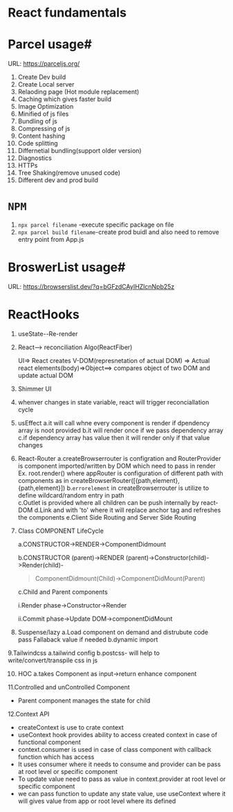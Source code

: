 # React fundamentals 

# Parcel usage#

URL: https://parceljs.org/

1. Create Dev build
2. Create Local server
3. Relaoding page (Hot module replacement)
4. Caching which gives faster build
5. Image Optimization
6. Minified of js files
7. Bundling of js
8. Compressing of js
9. Content hashing
10. Code splitting
11. Differnetial bundling(support older version)
12. Diagnostics
13. HTTPs
14. Tree Shaking(remove unused code)
15. Different dev and prod build


# `NPM`
1. `npx parcel filename` -execute specific package on file
2. `npx parcel build filename`-create prod buidl and also need to remove entry point from App.js

# BroswerList usage#
URL: https://browserslist.dev/?q=bGFzdCAyIHZlcnNpb25z

# ReactHooks
1. useState--Re-render

2. React--> reconciliation Algo(ReactFiber) 

   UI=> React creates V-DOM(represnetation of actual DOM) => Actual react 
   elements(body)=>Object==> compares object of two DOM and update actual DOM

3. Shimmer UI

4. whenver changes in state variable, react will trigger reconciallation cycle

5. usEffect
  a.it will call whne every component is render if dpendency array is noot provided
  b.it will render once if we pass dependency array
  c.if dependency array has value then it will render only if that value changes  

6. React-Router
  a.createBrowserrouter is configration and RouterProvider is component imported/written by DOM which need to pass in render
    Ex. root.render(<RouterProvider router={appRouter}/>) where appRouter is configuration of different path with components
    as in createBrowserRouter([{path,element},{path,element}])
  b.`errorelement` in createBrowserrouter is utilize to define wildcard/random entry in path  
  c.Outlet is provided where all children can be push internally by react-DOM
  d.Link and with 'to' where it will  replace anchor tag  and refreshes the components
  e.Client Side Routing and Server Side Routing

7. Class COMPONENT LifeCycle

   a.CONSTRUCTOR->RENDER->ComponentDidmount

   b.CONSTRUCTOR (parent)->RENDER (parent)->Constructor(child)->Render(child)- 
   >ComponentDidmount(Child)->ComponentDidMount(Parent)

   c.Child and Parent components

      i.Render phase->Constructor->Render
 
      ii.Commit phase->Update DOM->componentDidMount 

8. Suspense/lazy
  a.Load component on demand and distrubute code  
  pass Fallaback value if needed
  b.dynamic import

9.Tailwindcss
   a.tailwind config
   b.postcss- will help to write/convert/transpile css in js

10. HOC
   a.takes Component as input->return enhance component
 


  <!-- <div className=" m-4 p-4 w-[350px] rounded-lg bg-slate-200">
        <img className="rounded-lg" src={CDN_URL + cloudinaryImageId}></img>
        <h3 className="font-bold py-2 text-xl">{name}</h3>
        <h5>{cuisines.join(",")} </h5>
        <h5>{avgRating}</h5>
        <h5>{costForTwo}</h5>
        {/* <h5>{deliveryTime} minutes</h5> */}
      </div> -->

11.Controlled and unControlled Component
  - Parent component manages the state for child

12.Context API
- createContext is use to crate context
- useContext hook provides ability to access created context in case of functional component
- context.consumer is used in case of class component with callback function which has access
- It uses consumer where it needs to consume and provider can be pass at root level or specific component
- To update value need to pass as value in context.provider at root level or specific component
- we can pass function to update any state value, use useContext where it will gives value from app or root level where its
  defined 